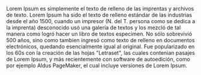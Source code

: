 Lorem Ipsum es simplemente el texto de relleno de las imprentas y archivos de texto. 
Lorem Ipsum ha sido el texto de relleno estándar de las industrias desde el año 1500, cuando un impresor
(N. del T. persona como se dedica a la imprenta) desconocido usó una galería de textos y los mezcló de
tal manera como logró hacer un libro de textos especimen. No sólo sobrevivió 500 años, sino como tambien
ingresó como texto de relleno en documentos electrónicos, quedando esencialmente igual al original. 
Fue popularizado en los 60s con la creación de las hojas "Letraset", las cuales contenian pasajes de
Lorem Ipsum, y más recientemente con software de autoedición, como por ejemplo Aldus PageMaker, el cual
incluye versiones de Lorem Ipsum.
    